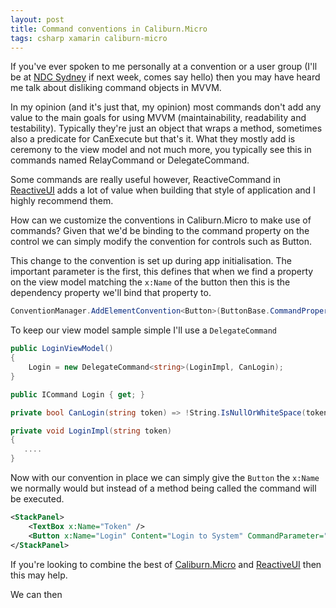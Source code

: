 ```yaml
---
layout: post
title: Command conventions in Caliburn.Micro
tags: csharp xamarin caliburn-micro
---
```


If you've ever spoken to me personally at a convention or a user group (I'll be at [NDC Sydney][ndc] if next week, comes say hello) then you may have heard me talk about disliking command objects in MVVM. 

In my opinion (and it's just that, my opinion) most commands don't add any value to the main goals for using MVVM (maintainability, readability and testability). Typically they're just an object that wraps a method, sometimes also a predicate for CanExecute but that's it. What they mostly add is ceremony to the view model and not much more, you typically see this in commands named RelayCommand or DelegateCommand.

Some commands are really useful however, ReactiveCommand in [ReactiveUI][rxui] adds a lot of value when building that style of application and I highly recommend them.

How can we customize the conventions in Caliburn.Micro to make use of commands? Given that we'd be binding to the command property on the control we can simply modify the convention for controls such as Button. 

This change to the convention is set up during app initialisation. The important parameter is the first, this defines that when we find a property on the view model matching the `x:Name` of the button then this is the dependency property we'll bind that property to.

``` csharp
ConventionManager.AddElementConvention<Button>(ButtonBase.CommandProperty, "CommandParameter", "Click");
```

To keep our view model sample simple I'll use a `DelegateCommand`

``` csharp
public LoginViewModel()
{
    Login = new DelegateCommand<string>(LoginImpl, CanLogin);
}

public ICommand Login { get; }

private bool CanLogin(string token) => !String.IsNullOrWhiteSpace(token);

private void LoginImpl(string token)
{
   .... 
}
```

Now with our convention in place we can simply give the `Button` the `x:Name` we normally would but instead of a method being called the command will be executed.

``` xml
<StackPanel>
    <TextBox x:Name="Token" />
    <Button x:Name="Login" Content="Login to System" CommandParameter="{Binding ElementName=Token, Path=Text}" />
</StackPanel>
```

If you're looking to combine the best of [Caliburn.Micro][cm] and [ReactiveUI][rxui] then this may help.

We can then

[rxui]: https://reactiveui.net/
[ndc]: http://ndcsydney.com/
[cm]: http://caliburnmicro.com/
